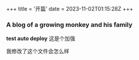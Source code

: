 +++
title = '开篇'
date = 2023-11-02T01:15:28Z
+++

### A blog of a growing monkey and his family

 **test auto deploy** 这是个加强


我修改了这个文件会怎么样